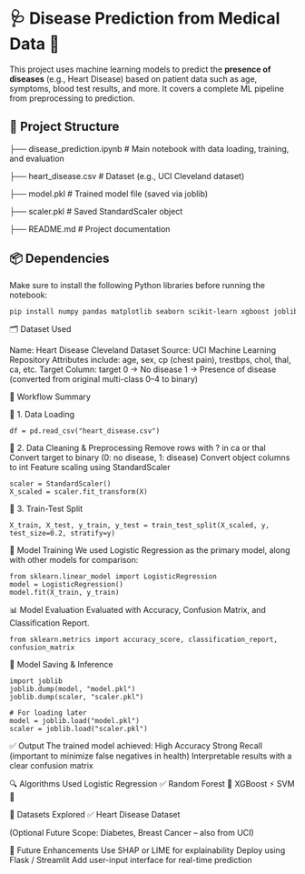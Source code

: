# 🩺 Disease Prediction from Medical Data 🧬

This project uses machine learning models to predict the **presence of diseases** (e.g., Heart Disease) based on patient data such as age, symptoms, blood test results, and more. It covers a complete ML pipeline from preprocessing to prediction.

## 📂 Project Structure

├── disease_prediction.ipynb # Main notebook with data loading, training, and evaluation 

├── heart_disease.csv # Dataset (e.g., UCI Cleveland dataset)

├── model.pkl # Trained model file (saved via joblib)

├── scaler.pkl # Saved StandardScaler object

├── README.md # Project documentation


## 📦 Dependencies

Make sure to install the following Python libraries before running the notebook:

```bash
pip install numpy pandas matplotlib seaborn scikit-learn xgboost joblib
```

🗂️ Dataset Used

Name: Heart Disease Cleveland Dataset
Source: UCI Machine Learning Repository
Attributes include: age, sex, cp (chest pain), trestbps, chol, thal, ca, etc.
Target Column: target
0 → No disease
1 → Presence of disease (converted from original multi-class 0–4 to binary)

🔄 Workflow Summary

🔹 1. Data Loading
```
df = pd.read_csv("heart_disease.csv")
```
🔹 2. Data Cleaning & Preprocessing
Remove rows with ? in ca or thal
Convert target to binary (0: no disease, 1: disease)
Convert object columns to int
Feature scaling using StandardScaler

```from sklearn.preprocessing import StandardScaler, LabelEncoder
scaler = StandardScaler()
X_scaled = scaler.fit_transform(X)
```

🔹 3. Train-Test Split
```from sklearn.model_selection import train_test_split
X_train, X_test, y_train, y_test = train_test_split(X_scaled, y, test_size=0.2, stratify=y)
```

🧠 Model Training
We used Logistic Regression as the primary model, along with other models for comparison:
```
from sklearn.linear_model import LogisticRegression
model = LogisticRegression()
model.fit(X_train, y_train)
```

📊 Model Evaluation
Evaluated with Accuracy, Confusion Matrix, and Classification Report.
```
from sklearn.metrics import accuracy_score, classification_report, confusion_matrix
```

💾 Model Saving & Inference
```
import joblib
joblib.dump(model, "model.pkl")
joblib.dump(scaler, "scaler.pkl")

# For loading later
model = joblib.load("model.pkl")
scaler = joblib.load("scaler.pkl")
```

✅ Output
The trained model achieved:
High Accuracy
Strong Recall (important to minimize false negatives in health)
Interpretable results with a clear confusion matrix


🔍 Algorithms Used
Logistic Regression ✅
Random Forest 🌲
XGBoost ⚡
SVM 🧠

🔬 Datasets Explored
✅ Heart Disease Dataset

(Optional Future Scope: Diabetes, Breast Cancer – also from UCI)


🚀 Future Enhancements
Use SHAP or LIME for explainability
Deploy using Flask / Streamlit
Add user-input interface for real-time prediction






